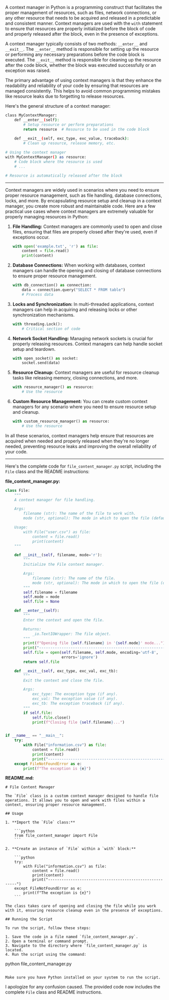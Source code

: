 
A context manager in Python is a programming construct that facilitates the proper management of resources, such as files, network connections, or any other resource that needs to be acquired and released in a predictable and consistent manner. Context managers are used with the `with` statement to ensure that resources are properly initialized before the block of code and properly released after the block, even in the presence of exceptions.

A context manager typically consists of two methods: `__enter__` and `__exit__`. The `__enter__` method is responsible for setting up the resource or performing any necessary preparations before the code block is executed. The `__exit__` method is responsible for cleaning up the resource after the code block, whether the block was executed successfully or an exception was raised.

The primary advantage of using context managers is that they enhance the readability and reliability of your code by ensuring that resources are managed consistently. This helps to avoid common programming mistakes like resource leaks due to forgetting to release resources.

Here's the general structure of a context manager:

```bash
class MyContextManager:
    def __enter__(self):
        # Setup resource or perform preparations
        return resource  # Resource to be used in the code block
    
    def __exit__(self, exc_type, exc_value, traceback):
        # Clean up resource, release memory, etc.

# Using the context manager
with MyContextManager() as resource:
    # Code block where the resource is used
    # ...

# Resource is automatically released after the block
```
---

Context managers are widely used in scenarios where you need to ensure proper resource management, such as file handling, database connections, locks, and more. By encapsulating resource setup and cleanup in a context manager, you create more robust and maintainable code.
Here are a few practical use cases where context managers are extremely valuable for properly managing resources in Python:

1. **File Handling:**
   Context managers are commonly used to open and close files, ensuring that files are properly closed after they're used, even if exceptions occur.
   
   ```python
   with open('example.txt', 'r') as file:
       content = file.read()
       print(content)
   ```

2. **Database Connections:**
   When working with databases, context managers can handle the opening and closing of database connections to ensure proper resource management.
   
   ```python
   with db_connection() as connection:
       data = connection.query("SELECT * FROM table")
       # Process data
   ```

3. **Locks and Synchronization:**
   In multi-threaded applications, context managers can help in acquiring and releasing locks or other synchronization mechanisms.
   
   ```python
   with threading.Lock():
       # Critical section of code
   ```

4. **Network Socket Handling:**
   Managing network sockets is crucial for properly releasing resources. Context managers can help handle socket setup and teardown.
   
   ```python
   with open_socket() as socket:
       socket.send(data)
   ```

5. **Resource Cleanup:**
   Context managers are useful for resource cleanup tasks like releasing memory, closing connections, and more.
   
   ```python
   with resource_manager() as resource:
       # Use the resource
   ```

6. **Custom Resource Management:**
   You can create custom context managers for any scenario where you need to ensure resource setup and cleanup.
   
   ```python
   with custom_resource_manager() as resource:
       # Use the resource
   ```

In all these scenarios, context managers help ensure that resources are acquired when needed and properly released when they're no longer needed, preventing resource leaks and improving the overall reliability of your code.

---

 Here's the complete code for `file_content_manager.py` script, including the `File` class and the README instructions:

**file_content_manager.py:**
```python
class File:
    """
    A context manager for file handling.

    Args:
        filename (str): The name of the file to work with.
        mode (str, optional): The mode in which to open the file (default is 'r').

    Usage:
        with File("user.csv") as file:
            content = file.read()
            print(content)
    """

    def __init__(self, filename, mode='r'):
        """
        Initialize the File context manager.

        Args:
            filename (str): The name of the file.
            mode (str, optional): The mode in which to open the file (default is 'r').
        """
        self.filename = filename
        self.mode = mode
        self.file = None

    def __enter__(self):
        """
        Enter the context and open the file.

        Returns:
            _io.TextIOWrapper: The file object.
        """
        print(f"Opening file {self.filename} in '{self.mode}' mode...")
        print("--------------------------------------------------------")
        self.file = open(self.filename, self.mode, encoding='utf-8',
                         errors='ignore')
        return self.file

    def __exit__(self, exc_type, exc_val, exc_tb):
        """
        Exit the context and close the file.

        Args:
            exc_type: The exception type (if any).
            exc_val: The exception value (if any).
            exc_tb: The exception traceback (if any).
        """
        if self.file:
            self.file.close()
            print(f"Closing file {self.filename}...")


if __name__ == "__main__":
    try:
        with File("information.csv") as file:
            content = file.read()
            print(content)
            print("--------------------------------------------------------")
    except FileNotFoundError as e:
        print(f"The exception is {e}")
```

**README.md:**
```
# File Content Manager

The `File` class is a custom context manager designed to handle file operations. It allows you to open and work with files within a context, ensuring proper resource management.

## Usage

1. **Import the `File` class:**

    ```python
    from file_content_manager import File
    ```

2. **Create an instance of `File` within a `with` block:** 

    ```python
    try:
        with File("information.csv") as file:
            content = file.read()
            print(content)
            print("--------------------------------------------------------")
    except FileNotFoundError as e:
        print(f"The exception is {e}")
    ```

The class takes care of opening and closing the file while you work with it, ensuring resource cleanup even in the presence of exceptions.

## Running the Script

To run the script, follow these steps:

1. Save the code in a file named `file_content_manager.py`.
2. Open a terminal or command prompt.
3. Navigate to the directory where `file_content_manager.py` is located.
4. Run the script using the command:

   ```
   python file_content_manager.py
   ```

Make sure you have Python installed on your system to run the script.
```

I apologize for any confusion caused. The provided code now includes the complete `File` class and README instructions.